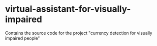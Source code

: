 # virtual-assistant-for-visually-impaired
Contains the source code for the project "currency detection for visually impaired people"
